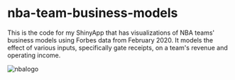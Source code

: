 # nba-team-business-models

This is the code for my ShinyApp that has visualizations of NBA teams' business 
models using Forbes data from February 2020. It models the effect of various 
inputs, specifically gate receipts, on a team's revenue and operating income.

![nbalogo](https://user-images.githubusercontent.com/55417203/99098877-a13fa100-25a7-11eb-8515-866d82747d41.png)


